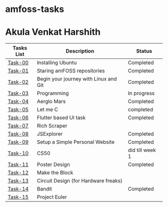 # amfoss-tasks
# Akula Venkat Harshith
**Tasks List**|**Description**|**Status**
--------------|---------------|---------------
[Task-00](https://github.com/harshkat10/amfoss-tasks/tree/main/task00)|Installing Ubuntu|Completed
[Task-01](https://github.com/harshkat10/amfoss-tasks/tree/main/task01)|Staring amFOSS repositories|Completed
[Task-02](https://github.com/harshkat10/amfoss-tasks/tree/main/task02)|Begin your journey with Linux and Git|Completed
[Task-03](https://github.com/harshkat10/amfoss-tasks/tree/main/task03)|Programming|In progress
[Task-04](https://github.com/harshkat10/amfoss-tasks/tree/main/task04)|Aerglo Mars|Completed
[Task-05](https://github.com/harshkat10/amfoss-tasks/tree/main/task05)|Let me C|completed
[Task-06](https://github.com/harshkat10/amfoss-tasks/tree/main/task06)|Flutter based UI task|Completed
[Task-07]()|Rich Scraper|
[Task-08](https://github.com/harshkat10/amfoss-tasks/tree/main/task08)|JSExplorer|Completed
[Task-09](https://github.com/harshkat10/amfoss-tasks/tree/main/task09)|Setup a Simple Personal Website|Completed
[Task-10](https://github.com/harshkat10/amfoss-tasks/tree/main/task10)|CS50|did till week 1
[Task-11](https://github.com/harshkat10/amfoss-tasks/tree/main/task11)|Poster Design|Completed
[Task-12]()|Make the Block|
[Task-13]()|Circuit Design (for Hardware freaks)|
[Task-14](https://github.com/harshkat10/amfoss-tasks/tree/main/task14)|Bandit|Completed
[Task-15]()|Project Euler|
